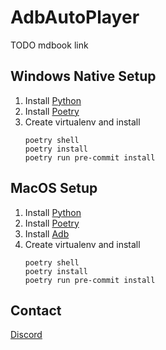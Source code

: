 # AdbAutoPlayer

TODO mdbook link

## Windows Native Setup
1. Install [Python](https://www.python.org/downloads/)
2. Install [Poetry](https://python-poetry.org/docs/#installing-with-the-official-installer)
3. Create virtualenv and install
   ```shell
   poetry shell
   poetry install
   poetry run pre-commit install
   ```

## MacOS Setup
1. Install [Python](https://formulae.brew.sh/formula/python@3.12)
2. Install [Poetry](https://python-poetry.org/docs/#installing-with-pipx)
3. Install [Adb](https://formulae.brew.sh/cask/android-platform-tools)
4. Create virtualenv and install
   ```shell
   poetry shell
   poetry install
   poetry run pre-commit install
   ```

## Contact
[Discord](https://discord.com/users/518169167048998913)

